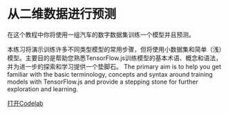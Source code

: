 # 从二维数据进行预测

在这个教程中你将使用一组汽车的数字数据集训练一个模型并且预测。

本练习将演示训练许多不同类型模型的常用步骤，但将使用小数据集和简单（浅）模型。主要目的是帮助您熟悉TensorFlow.js训练模型的基本术语、概念和语法，并为进一步的探索和学习提供一个垫脚石。
 The primary aim is to help you get familiar with the basic terminology, concepts and syntax around training models with TensorFlow.js and provide a stepping stone for further exploration and learning.

<a class="button button-white" href="https://codelabs.developers.google.com/codelabs/tfjs-training-regression/index.html#0">打开Codelab</a>